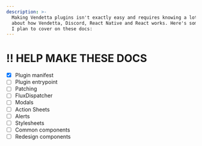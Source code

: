 ```yaml
---
description: >-
  Making Vendetta plugins isn't exactly easy and requires knowing a lot of stuff
  about how Vendetta, Discord, React Native and React works. Here's some topics
  I plan to cover on these docs:
---
```


# ‼ HELP MAKE THESE DOCS

* [x] Plugin manifest
* [ ] Plugin entrypoint
* [ ] Patching
* [ ] FluxDispatcher
* [ ] Modals
* [ ] Action Sheets
* [ ] Alerts
* [ ] Stylesheets
* [ ] Common components
* [ ] Redesign components
